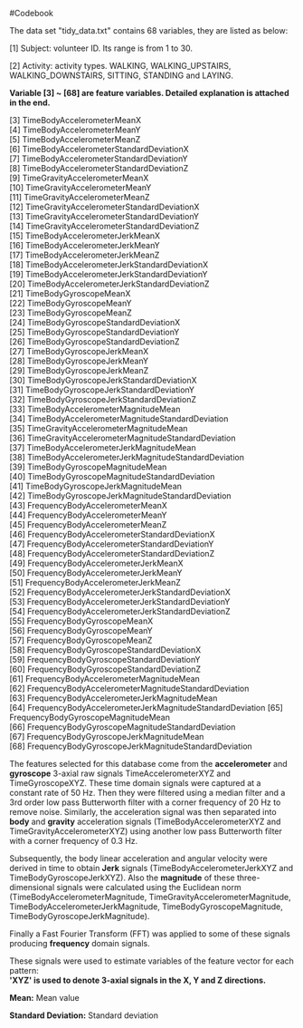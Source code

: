 #Codebook


The data set "tidy_data.txt" contains 68 variables, they are listed as below:

[1] Subject: volunteer ID. Its range is from 1 to 30.

[2] Activity: activity types. 
            WALKING, WALKING_UPSTAIRS, WALKING_DOWNSTAIRS, SITTING, STANDING and LAYING.

**Variable [3] ~ [68] are feature variables. Detailed explanation is attached in the end.**

 [3] TimeBodyAccelerometerMeanX                              
 [4] TimeBodyAccelerometerMeanY                              
 [5] TimeBodyAccelerometerMeanZ                              
 [6] TimeBodyAccelerometerStandardDeviationX                 
 [7] TimeBodyAccelerometerStandardDeviationY                 
 [8] TimeBodyAccelerometerStandardDeviationZ                 
 [9] TimeGravityAccelerometerMeanX                           
[10] TimeGravityAccelerometerMeanY                           
[11] TimeGravityAccelerometerMeanZ                           
[12] TimeGravityAccelerometerStandardDeviationX              
[13] TimeGravityAccelerometerStandardDeviationY              
[14] TimeGravityAccelerometerStandardDeviationZ              
[15] TimeBodyAccelerometerJerkMeanX                          
[16] TimeBodyAccelerometerJerkMeanY                          
[17] TimeBodyAccelerometerJerkMeanZ                          
[18] TimeBodyAccelerometerJerkStandardDeviationX             
[19] TimeBodyAccelerometerJerkStandardDeviationY             
[20] TimeBodyAccelerometerJerkStandardDeviationZ             
[21] TimeBodyGyroscopeMeanX                                  
[22] TimeBodyGyroscopeMeanY                                  
[23] TimeBodyGyroscopeMeanZ                                  
[24] TimeBodyGyroscopeStandardDeviationX                     
[25] TimeBodyGyroscopeStandardDeviationY                     
[26] TimeBodyGyroscopeStandardDeviationZ                     
[27] TimeBodyGyroscopeJerkMeanX                              
[28] TimeBodyGyroscopeJerkMeanY                              
[29] TimeBodyGyroscopeJerkMeanZ                              
[30] TimeBodyGyroscopeJerkStandardDeviationX                 
[31] TimeBodyGyroscopeJerkStandardDeviationY                 
[32] TimeBodyGyroscopeJerkStandardDeviationZ                 
[33] TimeBodyAccelerometerMagnitudeMean                      
[34] TimeBodyAccelerometerMagnitudeStandardDeviation         
[35] TimeGravityAccelerometerMagnitudeMean                   
[36] TimeGravityAccelerometerMagnitudeStandardDeviation      
[37] TimeBodyAccelerometerJerkMagnitudeMean                  
[38] TimeBodyAccelerometerJerkMagnitudeStandardDeviation     
[39] TimeBodyGyroscopeMagnitudeMean                          
[40] TimeBodyGyroscopeMagnitudeStandardDeviation             
[41] TimeBodyGyroscopeJerkMagnitudeMean                      
[42] TimeBodyGyroscopeJerkMagnitudeStandardDeviation         
[43] FrequencyBodyAccelerometerMeanX                         
[44] FrequencyBodyAccelerometerMeanY                         
[45] FrequencyBodyAccelerometerMeanZ                         
[46] FrequencyBodyAccelerometerStandardDeviationX            
[47] FrequencyBodyAccelerometerStandardDeviationY            
[48] FrequencyBodyAccelerometerStandardDeviationZ            
[49] FrequencyBodyAccelerometerJerkMeanX                     
[50] FrequencyBodyAccelerometerJerkMeanY                     
[51] FrequencyBodyAccelerometerJerkMeanZ                     
[52] FrequencyBodyAccelerometerJerkStandardDeviationX        
[53] FrequencyBodyAccelerometerJerkStandardDeviationY        
[54] FrequencyBodyAccelerometerJerkStandardDeviationZ        
[55] FrequencyBodyGyroscopeMeanX                             
[56] FrequencyBodyGyroscopeMeanY                             
[57] FrequencyBodyGyroscopeMeanZ                             
[58] FrequencyBodyGyroscopeStandardDeviationX                
[59] FrequencyBodyGyroscopeStandardDeviationY                
[60] FrequencyBodyGyroscopeStandardDeviationZ                
[61] FrequencyBodyAccelerometerMagnitudeMean                 
[62] FrequencyBodyAccelerometerMagnitudeStandardDeviation    
[63] FrequencyBodyAccelerometerJerkMagnitudeMean             
[64] FrequencyBodyAccelerometerJerkMagnitudeStandardDeviation
[65] FrequencyBodyGyroscopeMagnitudeMean                     
[66] FrequencyBodyGyroscopeMagnitudeStandardDeviation        
[67] FrequencyBodyGyroscopeJerkMagnitudeMean                 
[68] FrequencyBodyGyroscopeJerkMagnitudeStandardDeviation      


The features selected for this database come from the **accelerometer** and **gyroscope** 3-axial raw signals TimeAccelerometerXYZ and TimeGyroscopeXYZ. These time domain signals were captured at a constant rate of 50 Hz. Then they were filtered using a median filter and a 3rd order low pass Butterworth filter with a corner frequency of 20 Hz to remove noise. Similarly, the acceleration signal was then separated into **body** and **gravity** acceleration signals (TimeBodyAccelerometerXYZ and TimeGravityAccelerometerXYZ) using another low pass Butterworth filter with a corner frequency of 0.3 Hz. 

Subsequently, the body linear acceleration and angular velocity were derived in time to obtain **Jerk** signals (TimeBodyAccelerometerJerkXYZ and TimeBodyGyroscopeJerkXYZ). Also the **magnitude** of these three-dimensional signals were calculated using the Euclidean norm (TimeBodyAccelerometerMagnitude, TimeGravityAccelerometerMagnitude, TimeBodyAccelerometerJerkMagnitude, TimeBodyGyroscopeMagnitude, TimeBodyGyroscopeJerkMagnitude). 

Finally a Fast Fourier Transform (FFT) was applied to some of these signals producing  **frequency** domain signals. 

These signals were used to estimate variables of the feature vector for each pattern:  
**'XYZ' is used to denote 3-axial signals in the X, Y and Z directions.**

**Mean:** Mean value

**Standard Deviation:** Standard deviation


